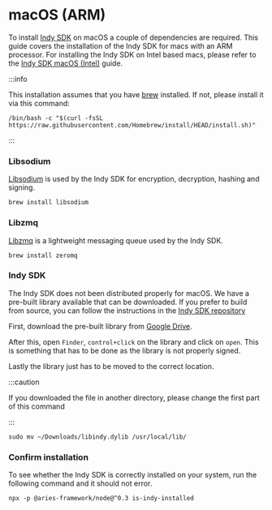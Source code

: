 # macOS (ARM)

To install [Indy SDK](https://github.com/hyperledger/indy-sdk) on macOS a couple of dependencies are required. This guide covers the installation of the Indy SDK for macs with an ARM processor. For installing the Indy SDK on Intel based macs, please refer to the [Indy SDK macOS (Intel)](./macos-intel) guide.

:::info

This installation assumes that you have [brew](https://brew.sh) installed. If not, please install it via this command:

```
/bin/bash -c "$(curl -fsSL https://raw.githubusercontent.com/Homebrew/install/HEAD/install.sh)"
```

:::

### Libsodium

[Libsodium](https://github.com/jedisct1/libsodium) is used by the Indy SDK for encryption, decryption, hashing and signing.

```console
brew install libsodium
```

### Libzmq

[Libzmq](https://github.com/zeromq/libzmq) is a lightweight messaging queue used by the Indy SDK.

```console
brew install zeromq
```

### Indy SDK

The Indy SDK does not been distributed properly for macOS. We have a pre-built library available that can
be downloaded. If you prefer to build from source, you can follow the instructions in the [Indy SDK repository](https://github.com/hyperledger/indy-sdk#how-to-build-indy-sdk-from-source)

First, download the pre-built library from [Google Drive](https://drive.google.com/file/d/1JaRqAEAyodjeh120YYZ0t42zfhN3wHiW/view).

After this, open `Finder`, `control+click` on the library and click on `open`.
This is something that has to be done as the library is not properly signed.

Lastly the library just has to be moved to the correct location.

:::caution

If you downloaded the file in another directory, please change the first part of this command

:::

```console
sudo mv ~/Downloads/libindy.dylib /usr/local/lib/
```

### Confirm installation

To see whether the Indy SDK is correctly installed on your system, run the following command and it should not error.

```console
npx -p @aries-framework/node@^0.3 is-indy-installed
```
